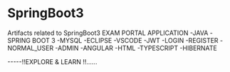 # SpringBoot3
Artifacts related to SpringBoot3
EXAM PORTAL APPLICATION
-JAVA
-SPRING BOOT 3
-MYSQL
-ECLIPSE
-VSCODE
-JWT
-LOGIN
-REGISTER
-NORMAL_USER
-ADMIN
-ANGULAR
-HTML
-TYPESCRIPT
-HIBERNATE 

-----!!EXPLORE & LEARN !!......
